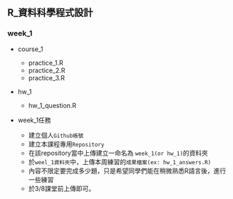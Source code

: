 ## R_資料科學程式設計

### week_1

- course_1
    - practice_1.R
    - practice_2.R
    - practice_3.R
- hw_1
    - hw_1_question.R
    
- week_1任務
    - 建立個人`Github帳號`
    - 建立本課程專用`Repository`
    - 在該repository當中上傳建立一命名為 `week_1(or hw_1)`的資料夾
    - 於`weel_1資料夾`中，上傳本周練習的`成果檔案(ex: hw_1_answers.R)`
    - 內容不限定要完成多少題，只是希望同學們能在稍微熟悉R語言後，進行一些練習
    - 於3/8課堂前上傳即可。
